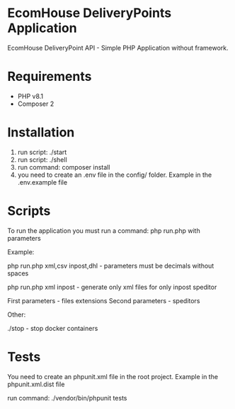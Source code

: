 # EcomHouse DeliveryPoints Application

EcomHouse DeliveryPoint API - Simple PHP Application without framework.

# Requirements
- PHP v8.1
- Composer 2

# Installation

1. run script: ./start
2. run script: ./shell
3. run command: composer install
4. you need to create an .env file in the config/ folder. Example in the .env.example file

# Scripts

To run the application you must run a command: php run.php with parameters

Example:

php run.php xml,csv inpost,dhl - parameters must be decimals without spaces

php run.php xml inpost - generate only xml files for only inpost speditor

First parameters - files extensions
Second parameters - speditors

Other:

./stop - stop docker containers

# Tests
You need to create an phpunit.xml file in the root project. Example in the phpunit.xml.dist file

run command: ./vendor/bin/phpunit tests
